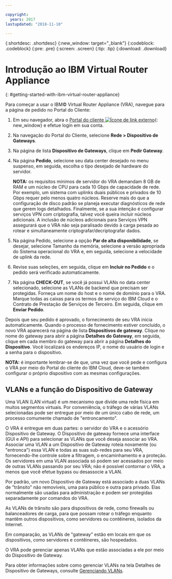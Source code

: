 ```yaml
---

copyright:
  years: 2017
lastupdated: "2018-11-10"

---
```


{:shortdesc: .shortdesc}
{:new_window: target="_blank"}
{:codeblock: .codeblock}
{:pre: .pre}
{:screen: .screen}
{:tip: .tip}
{:download: .download}


# Introdução ao IBM Virtual Router Appliance
{: #getting-started-with-ibm-virtual-router-appliance}

Para começar a usar o IBM© Virtual Router Appliance (VRA), navegue para a página de pedido no Portal do Cliente:

1. Em seu navegador, abra o [Portal do cliente ![Ícone de link externo](../../icons/launch-glyph.svg "Ícone de link externo")](https://control.softlayer.com/){: new_window} e efetue login em sua conta.
2. Na navegação do Portal do Cliente, selecione **Rede > Dispositivo de Gateways**.
3. Na página de lista **Dispositivo de Gateways**, clique em **Pedir Gateway**.
4. Na página **Pedido**, selecione seu data center desejado no menu suspenso, em seguida, escolha o tipo desejado de hardware do servidor.

    **NOTA:** os requisitos mínimos de servidor do VRA demandam 8 GB de RAM e um núcleo de CPU para cada 10 Gbps de capacidade de rede. Por exemplo, um sistema com uplinks duais públicos e privados de 10 Gbps requer pelo menos quatro núcleos. Reserve mais do que a configuração de disco padrão se planeja executar diagnósticos de rede que gerem logs detalhados. Finalmente, se a sua intenção é configurar serviços VPN com criptografia, talvez você queira incluir núcleos adicionais. A inclusão de núcleos adicionais para Serviços VPN assegurará que o VRA não seja paralisado devido à carga pesada ao rotear e simultaneamente criptografar/decriptografar dados.

5. Na página Pedido, selecione a opção **Par de alta disponibilidade**, se desejar, selecione Tamanho da memória, selecione a versão apropriada do Sistema operacional do VRA e, em seguida, selecione a velocidade de uplink da rede.

6. Revise suas seleções, em seguida, clique em **Incluir no Pedido** e o pedido será verificado automaticamente.
7. Na página **CHECK-OUT**, se você já possui VLANs no data center selecionado, selecione as VLANs de backend que precisam ser protegidas. Forneça um nome do host e o nome de domínio para o VRA. Marque todas as caixas para os termos de serviço do IBM Cloud e o Contrato de Prestação de Serviços de Terceiro. Em seguida, clique em **Enviar Pedido**.

Depois que seu pedido é aprovado, o fornecimento de seu VRA inicia automaticamente. Quando o processo de fornecimento estiver concluído, o novo VRA aparecerá na página de lista **Dispositivos de gateway**. Clique no nome do gateway para abrir a página **Detalhes do Gateway**, em seguida, clique em cada membro do gateway para abrir a página **Detalhes do Dispositivo**. Você localizará os endereços IP, o nome do usuário de login e a senha para o dispositivo.  

**NOTA:** é importante lembrar-se de que, uma vez que você pede e configura o VRA por meio do Portal do cliente do IBM Cloud, deve-se também configurar o próprio dispositivo com as mesmas configurações.

## VLANs e a função do Dispositivo de Gateway
Uma VLAN (LAN virtual) é um mecanismo que divide uma rede física em muitos segmentos virtuais. Por conveniência, o tráfego de várias VLANs selecionadas pode ser entregue por meio de um único cabo de rede, um processo comumente chamado de "entroncamento".

O VRA é entregue em duas partes: o servidor do VRA e o acessório Dispositivo de Gateway. O Dispositivo de gateway fornece uma interface (GUI e API) para selecionar as VLANs que você deseja associar ao VRA. Associar uma VLAN a um Dispositivo de Gateway roteia novamente (ou "entronca") essa VLAN e todas as suas sub-redes para seu VRA, fornecendo-lhe controle sobre a filtragem, o encaminhamento e a proteção. Os servidores em uma VLAN associada só podem ser acessados por meio de outras VLANs passando por seu VRA; não é possível contornar o VRA, a menos que você efetue bypass ou desassocie a VLAN.

Por padrão, um novo Dispositivo de Gateway está associado a duas VLANs de "trânsito" não removíveis, uma para público e outra para privado. Elas normalmente são usadas para administração e podem ser protegidas separadamente por comandos do VRA.

As VLANs de trânsito são para dispositivos de rede, como firewalls ou balanceadores de carga, para que possam rotear o tráfego enquanto mantêm outros dispositivos, como servidores ou contêineres, isolados da Internet.

Em comparação, as VLANs de "gateway" estão em locais em que os dispositivos, como servidores e contêineres, são hospedados.

O VRA pode gerenciar apenas VLANs que estão associadas a ele por meio do Dispositivo de Gateway.

Para obter informações sobre como gerenciar VLANs na tela Detalhes de Dispositivo de Gateways, consulte [Gerenciando VLANs](/docs/infrastructure/virtual-router-appliance?topic=virtual-router-appliance-managing-your-vlans).
